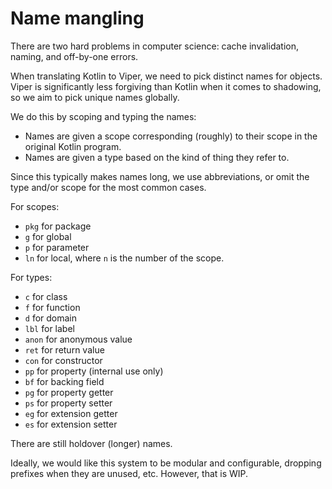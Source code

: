 # Name mangling

There are two hard problems in computer science:
cache invalidation, naming, and off-by-one errors.

When translating Kotlin to Viper, we need to pick distinct names for objects.
Viper is significantly less forgiving than Kotlin when it comes to shadowing,
so we aim to pick unique names globally.

We do this by scoping and typing the names:
* Names are given a scope corresponding (roughly) to their scope in the original
  Kotlin program.
* Names are given a type based on the kind of thing they refer to.

Since this typically makes names long, we use abbreviations, or omit the type
and/or scope for the most common cases.

For scopes:
* `pkg` for package
* `g` for global
* `p` for parameter
* `ln` for local, where `n` is the number of the scope.

For types:
* `c` for class
* `f` for function
* `d` for domain
* `lbl` for label
* `anon` for anonymous value
* `ret` for return value
* `con` for constructor
* `pp` for property (internal use only)
* `bf` for backing field
* `pg` for property getter
* `ps` for property setter
* `eg` for extension getter
* `es` for extension setter

There are still holdover (longer) names.

Ideally, we would like this system to be modular and configurable, dropping
prefixes when they are unused, etc.  However, that is WIP.